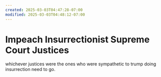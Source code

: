 ```yaml
---
created: 2025-03-03T04:47:28-07:00
modified: 2025-03-03T04:48:12-07:00
---
```


# Impeach Insurrectionist Supreme Court Justices

whichever justices were the ones who were sympathetic to trump doing insurrection need to go.
